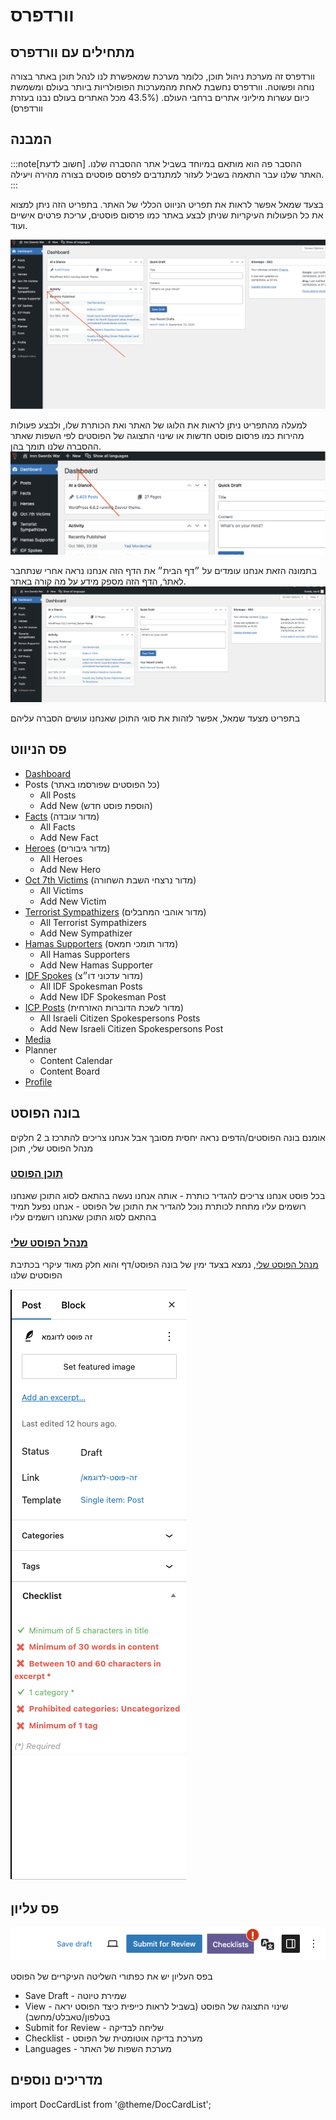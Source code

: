 # וורדפרס
## מתחילים עם וורדפרס

וורדפרס זה מערכת ניהול תוכן, כלומר מערכת שמאפשרת לנו לנהל תוכן באתר בצורה נוחה ופשוטה. וורדפרס נחשבת לאחת מהמערכות הפופולריות ביותר בעולם ומשמשת כיום עשרות מיליוני אתרים ברחבי העולם. (43.5% מכל האתרים בעולם נבנו בעזרת וורדפרס)

## המבנה

:::note[חשוב לדעת]
ההסבר פה הוא מותאם במיוחד בשביל אתר ההסברה שלנו.
האתר שלנו עבר התאמה בשביל לעזור למתנדבים לפרסם פוסטים בצורה מהירה ויעילה.
:::

בצעד שמאל אפשר לראות את תפריט הניווט הכללי של האתר. בתפריט הזה ניתן למצוא את כל הפעולות העיקריות שניתן לבצע באתר כמו פרסום פוסטים, עריכת פרטים אישיים ועוד.

![alt text](image-4.png)

למעלה מהתפריט ניתן לראות את הלוגו של האתר ואת הכותרת שלו, ולבצע פעולות מהירות כמו פרסום פוסט חדשות או שינוי התצוגה של הפוסטים לפי השפות שאתר ההסברה שלנו תומך בהן.
![alt text](image-5.png)

בתמונה הזאת אנחנו עומדים על ״דף הבית״ את הדף הזה אנחנו נראה אחרי שנתחבר לאתרֿ, הדף הזה מספק מידע על מה קורה באתר.
![alt text](image.png)

בתפריט מצעד שמאל, אפשר לזהות את סוגי התוכן שאנחנו עושים הסברה עליהם

## פס הניווט
- [Dashboard](https://iron-swords.co.il/wp-admin/index.php)
- Posts (כל הפוסטים שפורסמו באתר)
  - All Posts
  - Add New (הוספת פוסט חדש)
- [Facts](https://iron-swords.co.il/wp-admin/admin.php?page=facts-posts) (מדור עובדה)
  - All Facts
  - Add New Fact
- [Heroes](https://iron-swords.co.il/wp-admin/admin.php?page=heroes-posts) (מדור גיבורים)
  - All Heroes
  - Add New Hero
- [Oct 7th Victims](https://iron-swords.co.il/wp-admin/admin.php?page=massacre-victims-posts) (מדור נרצחי השבת השחורה)
  - All Victims
  - Add New Victim
- [Terrorist Sympathizers](https://iron-swords.co.il/wp-admin/admin.php?page=terrorist-sympathizers-posts) (מדור אוהבי המחבלים)
  - All Terrorist Sympathizers
  - Add New Sympathizer
- [Hamas Supporters](https://iron-swords.co.il/wp-admin/admin.php?page=hamas-supporters-posts) (מדור תומכי חמאס)
  - All Hamas Supporters
  - Add New Hamas Supporter
- [IDF Spokes](https://iron-swords.co.il/wp-admin/admin.php?page=idf-spokesperson-posts) (מדור עדכוני דו״צ)
  - All IDF Spokesman Posts
  - Add New IDF Spokesman Post
- [ICP Posts](https://iron-swords.co.il/wp-admin/admin.php?page=israeli-citizen-spokesperson-posts) (מדור לשכת הדוברות האזרחית)
  - All Israeli Citizen Spokespersons Posts
  - Add New Israeli Citizen Spokespersons Post
- [Media](https://iron-swords.co.il/wp-admin/upload.php)
- Planner
  - Content Calendar
  - Content Board
- [Profile](https://iron-swords.co.il/wp-admin/profile.php)

## בונה הפוסט
אומנם בונה הפוסטים/הדפים נראה יחסית מסובך אבל אנחנו צריכים להתרכז ב 2 חלקים 
מנהל הפוסט שלי, תוכן
### [תוכן הפוסט](starting/wordpess/post-layout)
בכל פוסט אנחנו צריכים להגדיר כותרת - אותה אנחנו נעשה בהתאם לסוג התוכן שאנחנו רושמים עליו
מתחת לכותרת נוכל להגדיר את התוכן של הפוסט - אנחנו נפעל תמיד בהתאם לסוג התוכן שאנחנו רושמים עליו
### [מנהל הפוסט שלי](/starting/wordpess/post/)
[מנהל הפוסט שלי](/starting/wordpess/post/), נמצא בצעד ימין של בונה הפוסט/דף והוא חלק מאוד עיקרי בכתיבת הפוסטים שלנו

![alt text](image-1.png)
## פס עליון
![alt text](image-2.png)


בפס העליון יש את כפתורי השליטה העיקריים של הפוסט
- Save Draft - שמירת טיוטה
- View - שינוי התצוגה של הפוסט (בשביל לראות כייפית כיצד הפוסט יראה בטלפון/טאבלט/מחשב)
- Submit for Review - שליחה לבדיקה
- Checklist - מערכת בדיקה אוטומטית של הפוסט
- Languages - מערכת השפות של האתר


## מדריכים נוספים
import DocCardList from '@theme/DocCardList';

<DocCardList />